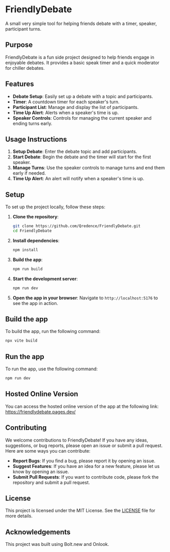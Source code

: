 # FriendlyDebate

A small very simple tool for helping friends debate with a timer, speaker, participant turns.

## Purpose

FriendlyDebate is a fun side project designed to help friends engage in enjoyable debates. It provides a basic speak timer and a quick moderator for chiller debates.

## Features

- **Debate Setup**: Easily set up a debate with a topic and participants.
- **Timer**: A countdown timer for each speaker's turn.
- **Participant List**: Manage and display the list of participants.
- **Time Up Alert**: Alerts when a speaker's time is up.
- **Speaker Controls**: Controls for managing the current speaker and ending turns early.

## Usage Instructions

1. **Setup Debate**: Enter the debate topic and add participants.
2. **Start Debate**: Begin the debate and the timer will start for the first speaker.
3. **Manage Turns**: Use the speaker controls to manage turns and end them early if needed.
4. **Time Up Alert**: An alert will notify when a speaker's time is up.

## Setup

To set up the project locally, follow these steps:

1. **Clone the repository**:

   ```sh
   git clone https://github.com/Qredence/FriendlyDebate.git
   cd FriendlyDebate
   ```

2. **Install dependencies**:

   ```sh
   npm install
   ```

3. **Build the app**:

   ```sh
   npm run build
   ```

4. **Start the development server**:

   ```sh
   npm run dev
   ```

5. **Open the app in your browser**:
   Navigate to `http://localhost:5176` to see the app in action.

## Build the app

To build the app, run the following command:

```sh
npx vite build
```

## Run the app

To run the app, use the following command:

```sh
npm run dev
```

## Hosted Online Version

You can access the hosted online version of the app at the following link:
https://friendlydebate.pages.dev/

## Contributing

We welcome contributions to FriendlyDebate! If you have any ideas, suggestions, or bug reports, please open an issue or submit a pull request. Here are some ways you can contribute:

- **Report Bugs**: If you find a bug, please report it by opening an issue.
- **Suggest Features**: If you have an idea for a new feature, please let us know by opening an issue.
- **Submit Pull Requests**: If you want to contribute code, please fork the repository and submit a pull request.

## License

This project is licensed under the MIT License. See the [LICENSE](LICENSE) file for more details.

## Acknowledgements

This project was built using  Bolt.new and Onlook.

